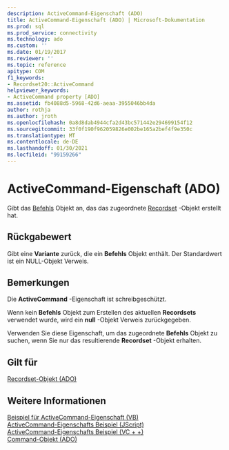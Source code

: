 ```yaml
---
description: ActiveCommand-Eigenschaft (ADO)
title: ActiveCommand-Eigenschaft (ADO) | Microsoft-Dokumentation
ms.prod: sql
ms.prod_service: connectivity
ms.technology: ado
ms.custom: ''
ms.date: 01/19/2017
ms.reviewer: ''
ms.topic: reference
apitype: COM
f1_keywords:
- Recordset20::ActiveCommand
helpviewer_keywords:
- ActiveCommand property [ADO]
ms.assetid: fb4088d5-5968-42d6-aeaa-3955046bb4da
author: rothja
ms.author: jroth
ms.openlocfilehash: 0a8d8dab4944cfa2d43bc571442e294699154f12
ms.sourcegitcommit: 33f0f190f962059826e002be165a2bef4f9e350c
ms.translationtype: MT
ms.contentlocale: de-DE
ms.lasthandoff: 01/30/2021
ms.locfileid: "99159266"
---
```

# <a name="activecommand-property-ado"></a>ActiveCommand-Eigenschaft (ADO)
Gibt das [Befehls](./command-object-ado.md) Objekt an, das das zugeordnete [Recordset](./recordset-object-ado.md) -Objekt erstellt hat.  
  
## <a name="return-value"></a>Rückgabewert  
 Gibt eine **Variante** zurück, die ein **Befehls** Objekt enthält. Der Standardwert ist ein NULL-Objekt Verweis.  
  
## <a name="remarks"></a>Bemerkungen  
 Die **ActiveCommand** -Eigenschaft ist schreibgeschützt.  
  
 Wenn kein **Befehls** Objekt zum Erstellen des aktuellen **Recordsets** verwendet wurde, wird ein **null** -Objekt Verweis zurückgegeben.  
  
 Verwenden Sie diese Eigenschaft, um das zugeordnete **Befehls** Objekt zu suchen, wenn Sie nur das resultierende **Recordset** -Objekt erhalten.  
  
## <a name="applies-to"></a>Gilt für  
 [Recordset-Objekt (ADO)](./recordset-object-ado.md)  
  
## <a name="see-also"></a>Weitere Informationen  
 [Beispiel für ActiveCommand-Eigenschaft (VB)](./activecommand-property-example-vb.md)   
 [ActiveCommand-Eigenschafts Beispiel (JScript)](./activecommand-property-example-jscript.md)   
 [ActiveCommand-Eigenschafts Beispiel (VC + +)](./activecommand-property-example-vc.md)   
 [Command-Objekt (ADO)](./command-object-ado.md)